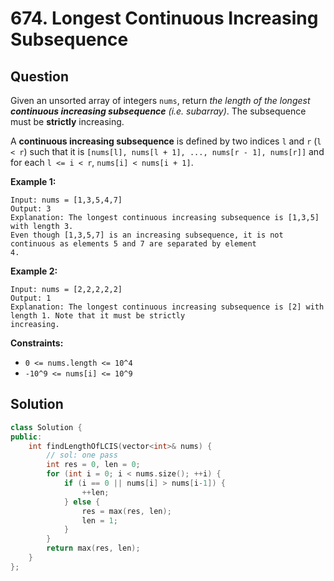 # 674. Longest Continuous Increasing Subsequence

## Question

Given an unsorted array of integers `nums`, return _the length of the longest **continuous increasing subsequence** \(i.e. subarray\)_. The subsequence must be **strictly** increasing.

A **continuous increasing subsequence** is defined by two indices `l` and `r` \(`l < r`\) such that it is `[nums[l], nums[l + 1], ..., nums[r - 1], nums[r]]` and for each `l <= i < r`, `nums[i] < nums[i + 1]`.

**Example 1:**

```text
Input: nums = [1,3,5,4,7]
Output: 3
Explanation: The longest continuous increasing subsequence is [1,3,5] with length 3.
Even though [1,3,5,7] is an increasing subsequence, it is not continuous as elements 5 and 7 are separated by element
4.
```

**Example 2:**

```text
Input: nums = [2,2,2,2,2]
Output: 1
Explanation: The longest continuous increasing subsequence is [2] with length 1. Note that it must be strictly
increasing.
```

**Constraints:**

* `0 <= nums.length <= 10^4`
* `-10^9 <= nums[i] <= 10^9`

## Solution

```cpp
class Solution {
public:
    int findLengthOfLCIS(vector<int>& nums) {
        // sol: one pass
        int res = 0, len = 0;
        for (int i = 0; i < nums.size(); ++i) {
            if (i == 0 || nums[i] > nums[i-1]) {
                ++len;
            } else {
                res = max(res, len);
                len = 1;
            }
        }
        return max(res, len);
    }
};
```

